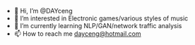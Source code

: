 - 👋 Hi, I’m @DAYceng
- 👀 I’m interested in Electronic games/various styles of music
- 🌱 I’m currently learning NLP/GAN/network traffic analysis
- 📫 How to reach me dayceng@hotmail.com

<!---
DAYceng/DAYceng is a ✨ special ✨ repository because its `README.md` (this file) appears on your GitHub profile.
You can click the Preview link to take a look at your changes.
--->
